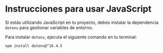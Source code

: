 # Instrucciones para usar JavaScript

Si estás utilizando JavaScript en tu proyecto, debes instalar la dependencia `dotenv` para gestionar variables de entorno.

Para instalar `dotenv`, ejecuta el siguiente comando en tu terminal:

```bash
npm install dotenv@^16.4.5
```